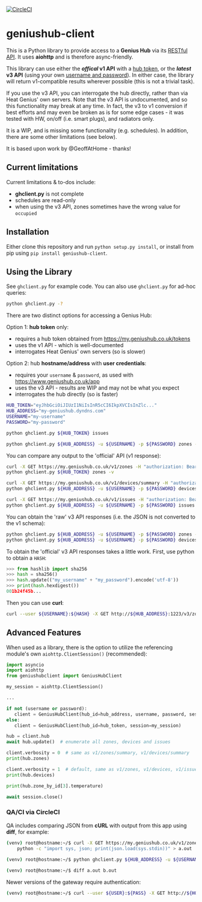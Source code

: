 [![CircleCI](https://circleci.com/gh/zxdavb/geniushub-client.svg?style=svg)](https://circleci.com/gh/zxdavb/geniushub-client)

# geniushub-client
This is a Python library to provide access to a **Genius Hub** via its [RESTful API](https://my.geniushub.co.uk/docs). It uses **aiohttp** and is therefore async-friendly.

This library can use either the **_offical_ v1 API** with a [hub token](https://my.geniushub.co.uk/tokens), or the **_latest_ v3 API** (using your own [username and password](https://www.geniushub.co.uk/app)). In either case, the library will return v1-compatible results wherever possible (this is not a trivial task).

If you use the v3 API, you can interrogate the hub directly, rather than via Heat Genius' own servers. Note that the v3 API is undocumented, and so this functionality may break at any time. In fact, the v3 to v1 conversion if best efforts and may even be broken as is for some edge cases - it was tested with HW, on/off (i.e. smart plugs), and radiators only.

It is a WIP, and is missing some functionality (e.g. schedules). In addition, there are some other limitations (see below).

It is based upon work by @GeoffAtHome - thanks!

## Current limitations
Current limitations & to-dos include:
 - **ghclient.py** is not complete
 - schedules are read-only
 - when using the v3 API, zones sometimes have the wrong value for `occupied`

## Installation
Either clone this repository and run `python setup.py install`, or install from pip using `pip install geniushub-client`.

## Using the Library
See `ghclient.py` for example code. You can also use `ghclient.py` for ad-hoc queries:
```bash
python ghclient.py -?
```
There are two distinct options for accessing a Genius Hub:

Option 1: **hub token** only:
  - requires a hub token obtained from https://my.geniushub.co.uk/tokens
  - uses the v1 API - which is well-documented
  - interrogates Heat Genius' own servers (so is slower)

Option 2: hub **hostname/address** with **user credentials**:
  - requires your `username` & `password`, as used with https://www.geniushub.co.uk/app
  - uses the v3 API - results are WIP and may not be what you expect
  - interrogates the hub directly (so is faster)

```bash
HUB_TOKEN="eyJhbGciOiJIUzI1NiIsInR5cCI6IkpXVCIsInZlc..."
HUB_ADDRESS="my-geniushub.dyndns.com"
USERNAME="my-username"
PASSWORD="my-password"

python ghclient.py ${HUB_TOKEN} issues

python ghclient.py ${HUB_ADDRESS} -u ${USERNAME} -p ${PASSWORD} zones -v
```

You can compare any output to the 'official' API (v1 response):
```bash
curl -X GET https://my.geniushub.co.uk/v1/zones -H "authorization: Bearer ${HUB_TOKEN}"
python ghclient.py ${HUB_TOKEN} zones -v

curl -X GET https://my.geniushub.co.uk/v1/devices/summary -H "authorization: Bearer ${HUB_TOKEN}"
python ghclient.py ${HUB_ADDRESS} -u ${USERNAME} -p ${PASSWORD} devices

curl -X GET https://my.geniushub.co.uk/v1/issues -H "authorization: Bearer ${HUB_TOKEN}"
python ghclient.py ${HUB_ADDRESS} -u ${USERNAME} -p ${PASSWORD} issues
```

You can obtain the 'raw' v3 API responses (i.e. the JSON is not converted to the v1 schema):
```bash
python ghclient.py ${HUB_ADDRESS} -u ${USERNAME} -p ${PASSWORD} zones -vvv
python ghclient.py ${HUB_ADDRESS} -u ${USERNAME} -p ${PASSWORD} devices -vvv
```

To obtain the 'official' v3 API responses takes a little work.  First, use python to obtain a `HASH`:
```python
>>> from hashlib import sha256
>>> hash = sha256()
>>> hash.update(("my_username" + "my_password").encode('utf-8'))
>>> print(hash.hexdigest())
001b24f45b...
```
Then you can use **curl**:
```bash
curl --user ${USERNAME}:${HASH} -X GET http://${HUB_ADDRESS}:1223/v3/zones
```

## Advanced Features
 When used as a library, there is the option to utilize the referencing module's own `aiohttp.ClientSession()` (recommended):
 ```python
import asyncio
import aiohttp
from geniushubclient import GeniusHubClient

my_session = aiohttp.ClientSession()

...

if not (username or password):
    client = GeniusHubClient(hub_id=hub_address, username, password, session=my_session)
else:
    client = GeniusHubClient(hub_id=hub_token, session=my_session)

hub = client.hub
await hub.update()  # enumerate all zones, devices and issues

client.verbosity = 0  # same as v1/zones/summary, v1/devices/summary
print(hub.zones)

client.verbosity = 1  # default, same as v1/zones, v1/devices, v1/issues
print(hub.devices)

print(hub.zone_by_id[3].temperature)

await session.close()
```

### QA/CI via CircleCI
QA includes comparing JSON from **cURL** with output from this app using **diff**, for example:
```bash
(venv) root@hostname:~/$ curl -X GET https://my.geniushub.co.uk/v1/zones -H "authorization: Bearer ${HUB_TOKEN}" | \
    python -c "import sys, json; print(json.load(sys.stdin))" > a.out
    
(venv) root@hostname:~/$ python ghclient.py ${HUB_ADDRESS} -u ${USERNAME} -p ${PASSWORD} zones -v > b.out

(venv) root@hostname:~/$ diff a.out b.out
```
Newer versions of the gateway require authentication:
```bash
(venv) root@hostname:~/$ curl --user ${USER}:${PASS} -X GET http://${HOSTNAME}/protect/data.json?heater=0
```
